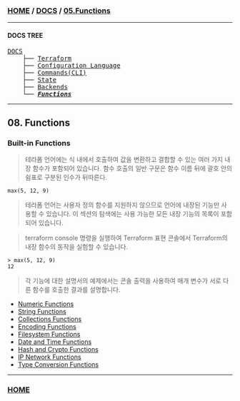 ### [HOME](https://github.com/MZCMSC/Terraform/blob/main/README.md) / [DOCS](https://github.com/MZCMSC/Terraform/blob/main/DOCS/README.md) / [05.Functions](https://github.com/MZCMSC/Terraform/blob/main/DOCS/05_Functions/README.md)

---

#### DOCS TREE

<pre>
<a href = "https://github.com/MZCMSC/Terraform/blob/main/DOCS/README.md">DOCS</a>
    ├── <a href = "https://github.com/MZCMSC/Terraform/blob/main/DOCS/00_Terraform/README.md">Terraform</a>
    ├── <a href = "https://github.com/MZCMSC/Terraform/blob/main/DOCS/01_Configuration_Language/README.md">Configuration Language</a>
    ├── <a href ="https://github.com/MZCMSC/Terraform/blob/main/DOCS/02_Commands(CLI)/README.md">Commands(CLI)</a>
    ├── <a href = "https://github.com/MZCMSC/Terraform/blob/main/DOCS/03_State/README.md">State</a>
    ├── <a href = "https://github.com/MZCMSC/Terraform/blob/main/DOCS/04_Backends/README.md">Backends</a>
    └── <a href = "https://github.com/MZCMSC/Terraform/blob/main/DOCS/05_Functions/README.md"><i><b>Functions</b></i></a>
</pre>

---

## 08. Functions

### Built-in Functions

> 테라폼 언어에는 식 내에서 호출하여 값을 변환하고 결합할 수 있는 여러 가지 내장 함수가 포함되어 있습니다. 함수 호출의 일반 구문은 함수 이름 뒤에 괄호 안의 쉼표로 구분된 인수가 뒤따른다.

```
max(5, 12, 9)
```

> 테라폼 언어는 사용자 정의 함수를 지원하지 않으므로 언어에 내장된 기능만 사용할 수 있습니다. 이 섹션의 탐색에는 사용 가능한 모든 내장 기능의 목록이 포함되어 있습니다.

> terraform console 명령을 실행하여 Terraform 표현 콘솔에서 Terraform의 내장 함수의 동작을 실험할 수 있습니다.

```
> max(5, 12, 9)
12
```

> 각 기능에 대한 설명서의 예제에서는 콘솔 출력을 사용하여 매개 변수가 서로 다른 함수를 호출한 결과를 설명합니다.

- [Numeric Functions](https://github.com/MZCMSC/Terraform/blob/main/DOCS/08_Functions/01_Numeric_Functions/README.md)
- [String Functions](https://github.com/MZCMSC/Terraform/blob/main/DOCS/08_Functions/02_String_Functions/README.md)
- [Collections Functions](https://github.com/MZCMSC/Terraform/blob/main/DOCS/08_Functions/03_Collection_Functions/README.md)
- [Encoding Functions](https://github.com/MZCMSC/Terraform/blob/main/DOCS/08_Functions/04_Encoding_Functions/README.md)
- [Filesystem Functions](https://github.com/MZCMSC/Terraform/blob/main/DOCS/08_Functions/05_Filesystem_Functions/README.md)
- [Date and Time Functions](https://github.com/MZCMSC/Terraform/blob/main/DOCS/08_Functions/06_Date_and_Time_Functions/README.md)
- [Hash and Crypto Functions](https://github.com/MZCMSC/Terraform/blob/main/DOCS/08_Functions/07_Hash_and_Crypto_Functions/README.md)
- [IP Network Functions](https://github.com/MZCMSC/Terraform/blob/main/DOCS/08_Functions/08_IP_Network_Functions/README.md)
- [Type Conversion Functions](https://github.com/MZCMSC/Terraform/blob/main/DOCS/08_Functions/09_Type_Conversion_Functions/README.md)

---

### [HOME](https://github.com/MZCMSC/Terraform/blob/main/README.md)